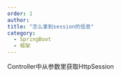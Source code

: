 ```yaml
---
order: 1
author: 
title: "怎么拿到session的信息"
category:
  - SpringBoot
  - 框架
---
```


Controller中从参数里获取HttpSession
